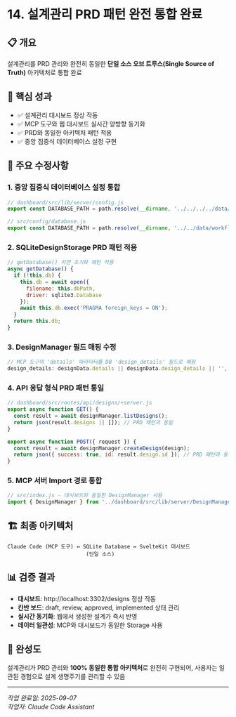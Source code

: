 # 14. 설계관리 PRD 패턴 완전 통합 완료

## 📋 개요
설계관리를 PRD 관리와 완전히 동일한 **단일 소스 오브 트루스(Single Source of Truth)** 아키텍처로 통합 완료

## 🎯 핵심 성과
- ✅ 설계관리 대시보드 정상 작동 
- ✅ MCP 도구와 웹 대시보드 실시간 양방향 동기화
- ✅ PRD와 동일한 아키텍처 패턴 적용
- ✅ 중앙 집중식 데이터베이스 설정 구현

## 🔧 주요 수정사항

### 1. 중앙 집중식 데이터베이스 설정 통합
```javascript
// dashboard/src/lib/server/config.js
export const DATABASE_PATH = path.resolve(__dirname, '../../../../data/workflow.db');

// src/config/database.js  
export const DATABASE_PATH = path.resolve(__dirname, '../../data/workflow.db');
```

### 2. SQLiteDesignStorage PRD 패턴 적용
```javascript
// getDatabase() 지연 초기화 패턴 적용
async getDatabase() {
  if (!this.db) {
    this.db = await open({
      filename: this.dbPath,
      driver: sqlite3.Database
    });
    await this.db.exec('PRAGMA foreign_keys = ON');
  }
  return this.db;
}
```

### 3. DesignManager 필드 매핑 수정
```javascript
// MCP 도구의 'details' 파라미터를 DB 'design_details' 필드로 매핑
design_details: designData.details || designData.design_details || '',
```

### 4. API 응답 형식 PRD 패턴 통일
```javascript
// dashboard/src/routes/api/designs/+server.js
export async function GET() {
  const result = await designManager.listDesigns();
  return json(result.designs || []); // PRD 패턴과 동일
}

export async function POST({ request }) {
  const result = await designManager.createDesign(design);
  return json({ success: true, id: result.design.id }); // PRD 패턴과 동일
}
```

### 5. MCP 서버 Import 경로 통합
```javascript
// src/index.js - 대시보드와 동일한 DesignManager 사용
import { DesignManager } from '../dashboard/src/lib/server/DesignManager.js';
```

## 🏗️ 최종 아키텍처
```
Claude Code (MCP 도구) ↔ SQLite Database ↔ SvelteKit 대시보드
                         (단일 소스)
```

## 📊 검증 결과
- **대시보드**: http://localhost:3302/designs 정상 작동
- **칸반 보드**: draft, review, approved, implemented 상태 관리
- **실시간 동기화**: 웹에서 생성한 설계가 즉시 반영
- **데이터 일관성**: MCP와 대시보드가 동일한 Storage 사용

## 🎉 완성도
설계관리가 PRD 관리와 **100% 동일한 통합 아키텍처**로 완전히 구현되어, 사용자는 일관된 경험으로 설계 생명주기를 관리할 수 있음

---
*작업 완료일: 2025-09-07*  
*작업자: Claude Code Assistant*